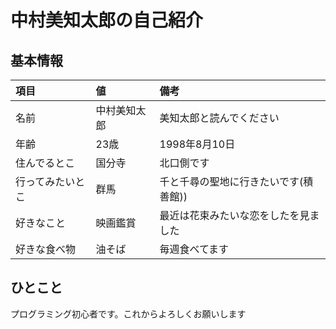 # 中村美知太郎の自己紹介

## 基本情報

|項目|値|備考|
|:--|:--|:--|
|名前|中村美知太郎|美知太郎と読んでください|
|年齢|23歳|1998年8月10日|
|住んでるとこ|国分寺|北口側です|
|行ってみたいとこ|群馬|千と千尋の聖地に行きたいです(積善館))|
|好きなこと|映画鑑賞|最近は花束みたいな恋をしたを見ました|
|好きな食べ物|油そば|毎週食べてます|

## ひとこと
プログラミング初心者です。これからよろしくお願いします